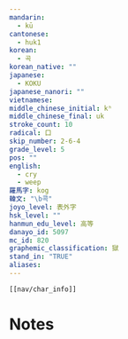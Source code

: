 ```yaml
---
mandarin:
  - kū
cantonese:
  - huk1
korean:
  - 곡
korean_native: ""
japanese:
  - KOKU
japanese_nanori: ""
vietnamese:
middle_chinese_initial: kʰ
middle_chinese_final: uk
stroke_count: 10
radical: 口
skip_number: 2-6-4
grade_level: 5
pos: ""
english:
  - cry
  - weep
羅馬字: kog
韓文: "\b콕"
joyo_level: 表外字
hsk_level: ""
hanmun_edu_level: 高等
danayo_id: 5097
mc_id: 820
graphemic_classification: 獄
stand_in: "TRUE"
aliases:
---
```

```meta-bind-embed
[[nav/char_info]]
```

# Notes
